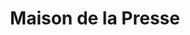 ---
title: "Maison de la Presse"
url: /vaires-sur-marne/maison-de-la-presse/
shop: marchand de journaux
---